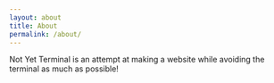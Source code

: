 ```yaml
---
layout: about
title: About
permalink: /about/
---
```


Not Yet Terminal is an attempt at making a website while avoiding the terminal as much as possible!
